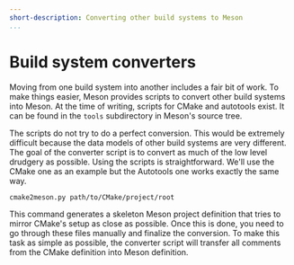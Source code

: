 ```yaml
---
short-description: Converting other build systems to Meson
...
```


# Build system converters

Moving from one build system into another includes a fair bit of work. To make things easier, Meson provides scripts to convert other build systems into Meson. At the time of writing, scripts for CMake and autotools exist. It can be found in the `tools` subdirectory in Meson's source tree.

The scripts do not try to do a perfect conversion. This would be extremely difficult because the data models of other build systems are very different. The goal of the converter script is to convert as much of the low level drudgery as possible. Using the scripts is straightforward. We'll use the CMake one as an example but the Autotools one works exactly the same way.

    cmake2meson.py path/to/CMake/project/root

This command generates a skeleton Meson project definition that tries to mirror CMake's setup as close as possible. Once this is done, you need to go through these files manually and finalize the conversion. To make this task as simple as possible, the converter script will transfer all comments from the CMake definition into Meson definition.
